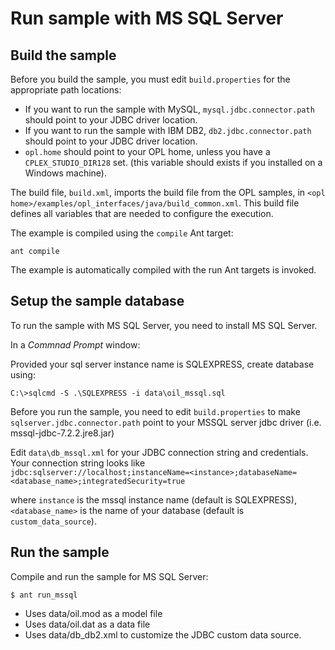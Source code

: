 # Run sample with MS SQL Server

## Build the sample

Before you build the sample, you must edit `build.properties` for the appropriate path locations:

* If you want to run the sample with MySQL, `mysql.jdbc.connector.path` should point to your JDBC driver location.
* If you want to run the sample with IBM DB2, `db2.jdbc.connector.path` should point to your JDBC driver location.
* `opl.home` should point to your OPL home, unless you have a `CPLEX_STUDIO_DIR128` set. (this variable should exists if you installed on a Windows machine).

The build file, `build.xml`, imports the build file from the OPL samples,
in `<opl home>/examples/opl_interfaces/java/build_common.xml`.
This build file defines all variables that are needed to configure the execution.

The example is compiled using the `compile` Ant target:
```
ant compile
```
The example is automatically compiled with the run Ant targets is invoked.

## Setup the sample database

To run the sample with MS SQL Server, you need to install MS SQL Server. 

In a <em>Commnad Prompt</em> window:

Provided your sql server instance name is SQLEXPRESS, create database using:

```
C:\>sqlcmd -S .\SQLEXPRESS -i data\oil_mssql.sql
```

Before you run the sample, you need to edit `build.properties` to make `sqlserver.jdbc.connector.path` point
to your MSSQL server jdbc driver (i.e. mssql-jdbc-7.2.2.jre8.jar)

Edit `data\db_mssql.xml` for your JDBC connection string and credentials.
Your connection string looks like `	jdbc:sqlserver://localhost;instanceName=<instance>;databaseName=<database_name>;integratedSecurity=true`

where `instance` is the mssql instance name (default is SQLEXPRESS), `<database_name>` is the name
of your database (default is `custom_data_source`).

## Run the sample
Compile and run the sample for MS SQL Server:

```
$ ant run_mssql
```

* Uses data/oil.mod as a model file
* Uses data/oil.dat as a data file
* Uses data/db_db2.xml to customize the JDBC custom data source.